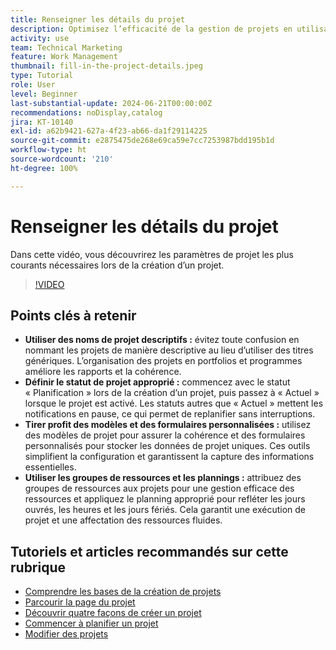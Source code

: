```yaml
---
title: Renseigner les détails du projet
description: Optimisez l’efficacité de la gestion de projets en utilisant des noms descriptifs, en définissant les statuts appropriés, en choisissant le mode de planification approprié, en utilisant des modèles et des formulaires personnalisés et en gérant les ressources avec des pools de ressources et des planifications.
activity: use
team: Technical Marketing
feature: Work Management
thumbnail: fill-in-the-project-details.jpeg
type: Tutorial
role: User
level: Beginner
last-substantial-update: 2024-06-21T00:00:00Z
recommendations: noDisplay,catalog
jira: KT-10140
exl-id: a62b9421-627a-4f23-ab66-da1f29114225
source-git-commit: e2875475de268e69ca59e7cc7253987bdd195b1d
workflow-type: ht
source-wordcount: '210'
ht-degree: 100%

---
```


# Renseigner les détails du projet

Dans cette vidéo, vous découvrirez les paramètres de projet les plus courants nécessaires lors de la création d’un projet.


>[!VIDEO](https://video.tv.adobe.com/v/3430410/?quality=12&learn=on&enablevpops)

## Points clés à retenir

* **Utiliser des noms de projet descriptifs :** évitez toute confusion en nommant les projets de manière descriptive au lieu d’utiliser des titres génériques. L’organisation des projets en portfolios et programmes améliore les rapports et la cohérence.
* **Définir le statut de projet approprié :** commencez avec le statut « Planification » lors de la création d’un projet, puis passez à « Actuel » lorsque le projet est activé. Les statuts autres que « Actuel » mettent les notifications en pause, ce qui permet de replanifier sans interruptions.
* **Tirer profit des modèles et des formulaires personnalisées :** utilisez des modèles de projet pour assurer la cohérence et des formulaires personnalisés pour stocker les données de projet uniques. Ces outils simplifient la configuration et garantissent la capture des informations essentielles.
* **Utiliser les groupes de ressources et les plannings :** attribuez des groupes de ressources aux projets pour une gestion efficace des ressources et appliquez le planning approprié pour refléter les jours ouvrés, les heures et les jours fériés. Cela garantit une exécution de projet et une affectation des ressources fluides.



## Tutoriels et articles recommandés sur cette rubrique

* [Comprendre les bases de la création de projets](/help/manage-work/projects/understand-basic-project-creation.md)
* [Parcourir la page du projet](/help/manage-work/projects/navigate-the-project-page.md)
* [Découvrir quatre façons de créer un projet](/help/manage-work/projects/understand-other-ways-to-create-projects.md)
* [Commencer à planifier un projet](/help/manage-work/projects/getting-started-plan-a-project.md)
* [Modifier des projets](https://experienceleague.adobe.com/fr/docs/workfront/using/manage-work/projects/manage-projects/edit-projects)
